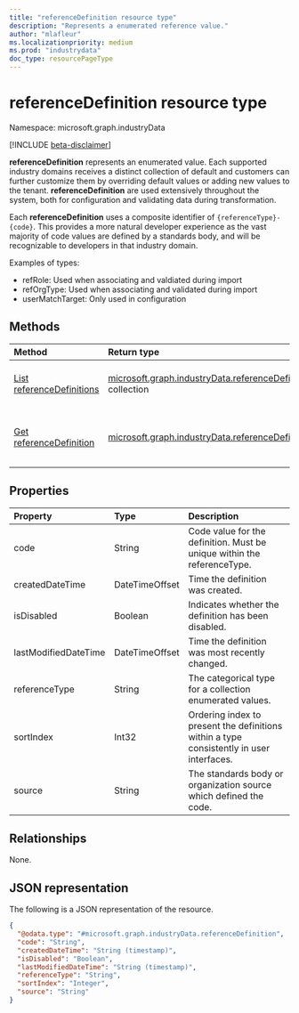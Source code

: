 ```yaml
---
title: "referenceDefinition resource type"
description: "Represents a enumerated reference value."
author: "mlafleur"
ms.localizationpriority: medium
ms.prod: "industrydata"
doc_type: resourcePageType
---
```


# referenceDefinition resource type

Namespace: microsoft.graph.industryData

[!INCLUDE [beta-disclaimer](../../includes/beta-disclaimer.md)]

**referenceDefinition** represents an enumerated value. Each supported industry domains receives a distinct collection of default and customers can further customize them by overriding default values or adding new values to the tenant.
**referenceDefinition** are used extensively throughout the system, both for configuration and validating data during transformation.

Each **referenceDefinition** uses a composite identifier of `{referenceType}-{code}`. This provides a more natural developer experience as the vast majority of code values are defined by a standards body, and will be recognizable to developers in that industry domain.

Examples of types:

- refRole: Used when associating and valdiated during import
- refOrgType: Used when associating and validated during import
- userMatchTarget: Only used in configuration

## Methods

| Method                                                                                         | Return type                                                                                                     | Description                                                                                                                |
| :--------------------------------------------------------------------------------------------- | :-------------------------------------------------------------------------------------------------------------- | :------------------------------------------------------------------------------------------------------------------------- |
| [List referenceDefinitions](../api/industrydata-industrydataroot-list-referencedefinitions.md) | [microsoft.graph.industryData.referenceDefinition](../resources/industrydata-referencedefinition.md) collection | Get a list of the [referenceDefinition](../resources/industrydata-referencedefinition.md) objects and their properties.    |
| [Get referenceDefinition](../api/industrydata-referencedefinition-get.md)                      | [microsoft.graph.industryData.referenceDefinition](../resources/industrydata-referencedefinition.md)            | Read the properties and relationships of a [referenceDefinition](../resources/industrydata-referencedefinition.md) object. |

## Properties

| Property             | Type           | Description                                                                              |
| :------------------- | :------------- | :--------------------------------------------------------------------------------------- |
| code                 | String         | Code value for the definition. Must be unique within the referenceType.                  |
| createdDateTime      | DateTimeOffset | Time the definition was created.                                                         |
| isDisabled           | Boolean        | Indicates whether the definition has been disabled.                                      |
| lastModifiedDateTime | DateTimeOffset | Time the definition was most recently changed.                                           |
| referenceType        | String         | The categorical type for a collection enumerated values.                                 |
| sortIndex            | Int32          | Ordering index to present the definitions within a type consistently in user interfaces. |
| source               | String         | The standards body or organization source which defined the code.                        |

## Relationships

None.

## JSON representation

The following is a JSON representation of the resource.

<!-- {
  "blockType": "resource",
  "keyProperty": "id",
  "@odata.type": "microsoft.graph.industryData.referenceDefinition",
  "openType": false
}
-->

```json
{
  "@odata.type": "#microsoft.graph.industryData.referenceDefinition",
  "code": "String",
  "createdDateTime": "String (timestamp)",
  "isDisabled": "Boolean",
  "lastModifiedDateTime": "String (timestamp)",
  "referenceType": "String",
  "sortIndex": "Integer",
  "source": "String"
}
```
